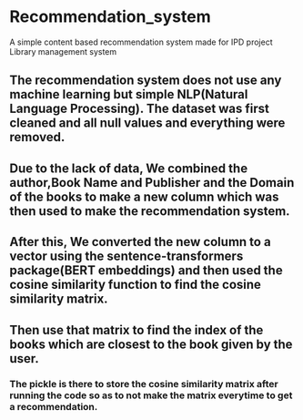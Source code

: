 # Recommendation_system
A simple content based recommendation system made for IPD project Library management system

## The recommendation system does not use any machine learning but simple NLP(Natural Language Processing). The dataset was first cleaned and all null values and everything were removed.
## Due to the lack of data, We combined the author,Book Name and Publisher and the Domain of the books to make a new column which was then used to make the recommendation system.
## After this, We converted the new column to a vector using the sentence-transformers package(BERT embeddings) and then used the cosine similarity function to find the cosine similarity matrix.
## Then use that matrix to find the index of the books which are closest to the book given by the user.

### The pickle is there to store the cosine similarity matrix after running the code so as to not make the matrix everytime to get a recommendation.

